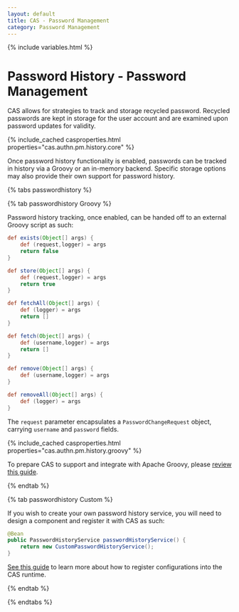 ```yaml
---
layout: default
title: CAS - Password Management
category: Password Management
---
```


{% include variables.html %}

# Password History - Password Management

CAS allows for strategies to track and storage recycled password. Recycled 
passwords are kept in storage for the user account and are 
examined upon password updates for validity. 

{% include_cached casproperties.html properties="cas.authn.pm.history.core" %}

Once password history functionality is enabled, passwords can be tracked 
in history via a Groovy or an in-memory backend. Specific storage 
options may also provide their own support for password history.
 
{% tabs passwordhistory %}

{% tab passwordhistory Groovy %}

Password history tracking, once enabled, can be handed off to an external Groovy script as such:

```groovy
def exists(Object[] args) {
    def (request,logger) = args
    return false
}

def store(Object[] args) {
    def (request,logger) = args
    return true
}

def fetchAll(Object[] args) {
    def (logger) = args
    return []
}

def fetch(Object[] args) {
    def (username,logger) = args
    return []
}   

def remove(Object[] args) { 
    def (username,logger) = args
}

def removeAll(Object[] args) { 
    def (logger) = args
}
```

The `request` parameter encapsulates a `PasswordChangeRequest` object, carrying `username` and `password` fields.

{% include_cached casproperties.html properties="cas.authn.pm.history.groovy" %}

To prepare CAS to support and integrate with Apache Groovy, please [review this guide](../integration/Apache-Groovy-Scripting.html).

{% endtab %}

{% tab passwordhistory Custom %}

If you wish to create your own password history service, you will need to
design a component and register it with CAS as such:

```java
@Bean
public PasswordHistoryService passwordHistoryService() {
    return new CustomPasswordHistoryService();
}
```

[See this guide](../configuration/Configuration-Management-Extensions.html) to learn more about
how to register configurations into the CAS runtime.

{% endtab %}

{% endtabs %}

